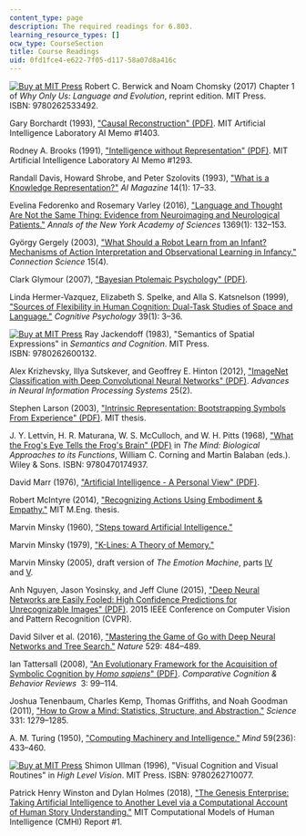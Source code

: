 ```yaml
---
content_type: page
description: The required readings for 6.803.
learning_resource_types: []
ocw_type: CourseSection
title: Course Readings
uid: 0fd1fce4-e622-7f05-d117-58a07d8a416c
---
```


[![Buy at MIT Press](/images/mp_logo.gif)](https://mitpress.mit.edu/9780262533492) Robert C. Berwick and Noam Chomsky (2017) Chapter 1 of _Why Only Us: Language and Evolution_, reprint edition. MIT Press. ISBN: 9780262533492.

Gary Borchardt (1993), ["Causal Reconstruction" (PDF)](https://groups.csail.mit.edu/infolab/publications/Borchardt-AIM1403.pdf). MIT Artificial Intelligence Laboratory AI Memo #1403.

Rodney A. Brooks (1991), ["Intelligence without Representation" (PDF)](https://core.ac.uk/download/pdf/4383695.pdf). MIT Artificial Intelligence Laboratory AI Memo #1293.

Randall Davis, Howard Shrobe, and Peter Szolovits (1993), ["What is a Knowledge Representation?"](https://groups.csail.mit.edu/medg/ftp/psz/k-rep.html) _AI Magazine_ 14(1): 17–33.

Evelina Fedorenko and Rosemary Varley (2016), ["Language and Thought Are Not the Same Thing: Evidence from Neuroimaging and Neurological Patients."](https://www.ncbi.nlm.nih.gov/pmc/articles/PMC4874898/) _Annals of the New York Academy of Sciences_ 1369(1): 132–153.

György Gergely (2003), ["What Should a Robot Learn from an Infant? Mechanisms of Action Interpretation and Observational Learning in Infancy."](https://www.researchgate.net/publication/28763919_What_should_a_robot_learn_from_an_infant_Mechanisms_of_action_interpretation_and_observational_learning_in_infancy) _Connection Science_ 15(4). 

Clark Glymour (2007), ["Bayesian Ptolemaic Psychology" (PDF)](https://perception.jhu.edu/chaz/teaching/courses/tp/files/readings/7/Glymour_2007___Bayesian_ptolemaic_psychology.pdf).

Linda Hermer-Vazquez, Elizabeth S. Spelke, and Alla S. Katsnelson (1999), ["Sources of Flexibility in Human Cognition: Dual-Task Studies of Space and Language."](https://www.ncbi.nlm.nih.gov/pubmed/10433786) _Cognitive Psychology_ 39(1): 3–36.

[![Buy at MIT Press](/images/mp_logo.gif)](https://mitpress.mit.edu/9780262600132) Ray Jackendoff (1983), "Semantics of Spatial Expressions" in _Semantics and Cognition_. MIT Press. ISBN: 9780262600132.

Alex Krizhevsky, Illya Sutskever, and Geoffrey E. Hinton (2012), ["ImageNet Classification with Deep Convolutional Neural Networks" (PDF)](https://papers.nips.cc/paper/4824-imagenet-classification-with-deep-convolutional-neural-networks.pdf). _Advances in Neural Information Processing Systems_ 25(2).

Stephen Larson (2003), ["Intrinsic Representation: Bootstrapping Symbols From Experience" (PDF)](http://groups.csail.mit.edu/genesis/papers/Larson2003.pdf). MIT thesis.

J. Y. Lettvin, H. R. Maturana, W. S. McCulloch, and W. H. Pitts (1968), ["What the Frog's Eye Tells the Frog's Brain" (PDF)](https://neuromajor.ucr.edu/courses/WhatTheFrogsEyeTellsTheFrogsBrain.pdf) in _The Mind: Biological Approaches to its Functions_, William C. Corning and Martin Balaban (eds.). Wiley & Sons. ISBN: 9780470174937.

David Marr (1976), ["Artificial Intelligence - A Personal View" (PDF)](https://cbmm.mit.edu/sites/default/files/documents/marr.pdf).

Robert McIntyre (2014), ["Recognizing Actions Using Embodiment & Empathy."](https://dspace.mit.edu/handle/1721.1/91697) MIT M.Eng. thesis.

Marvin Minsky (1960), ["Steps toward Artificial Intelligence."](https://web.media.mit.edu/~minsky/papers/steps.html) 

Marvin Minsky (1979), ["K-Lines: A Theory of Memory."](https://dspace.mit.edu/handle/1721.1/5739)

Marvin Minsky (2005), draft version of _The Emotion Machine_, parts [IV](http://web.media.mit.edu/~minsky/eb4.html) and [V](http://web.media.mit.edu/~minsky/eb5.html).

Anh Nguyen, Jason Yosinsky, and Jeff Clune (2015), ["Deep Neural Networks are Easily Fooled: High Confidence Predictions for Unrecognizable Images" (PDF)](https://www.cv-foundation.org/openaccess/content_cvpr_2015/papers/Nguyen_Deep_Neural_Networks_2015_CVPR_paper.pdf). 2015 IEEE Conference on Computer Vision and Pattern Recognition (CVPR).

David Silver et al. (2016), ["Mastering the Game of Go with Deep Neural Networks and Tree Search."](https://www.nature.com/articles/nature16961) _Nature_ 529: 484–489.

Ian Tattersall (2008), ["An Evolutionary Framework for the Acquisition of Symbolic Cognition by _Homo sapiens_" (PDF)](http://comparative-cognition-and-behavior-reviews.org/wp/wp-content/uploads/2013/10/vol_3_tattersall.pdf). _Comparative Cognition & Behavior Reviews_  3: 99–114.

Joshua Tenenbaum, Charles Kemp, Thomas Griffiths, and Noah Goodman (2011), ["How to Grow a Mind: Statistics, Structure, and Abstraction."](https://www.ncbi.nlm.nih.gov/pubmed/21393536) _Science_ 331: 1279–1285.

A. M. Turing (1950), ["Computing Machinery and Intelligence."](https://academic.oup.com/mind/article/LIX/236/433/986238) _Mind_ 59(236): 433–460.

[![Buy at MIT Press](/images/mp_logo.gif)](https://mitpress.mit.edu/9780262710077) Shimon Ullman (1996), "Visual Cognition and Visual Routines" in _High Level Vision_. MIT Press. ISBN: 9780262710077.

Patrick Henry Winston and Dylan Holmes (2018), ["The Genesis Enterprise: Taking Artificial Intelligence to Another Level via a Computational Account of Human Story Understanding."](https://dspace.mit.edu/handle/1721.1/119651) MIT Computational Models of Human Intelligence (CMHI) Report #1.